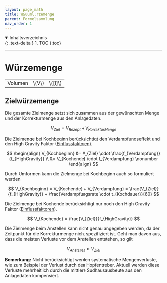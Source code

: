 ```yaml
---
layout: page_math
title: W&uuml;rzemenge
parent: Formelsammlung
nav_order: 1
---
```


<details open markdown="block">
  <summary>
    Inhaltsverzeichnis
  </summary>
  {: .text-delta }
1. TOC
{:toc}
</details>

---

# W&uuml;rzemenge
<table>
  <tr><td>Volumen</td><td>\(V\)</td><td>\([l]\)</td></tr>
</table>

## Zielw&uuml;rzemenge
Die gesamte Zielmenge setzt sich zusammen aus der gew&uuml;nschten Menge und der Korrekturmenge aus den Anlagedaten.

$$ V_{Ziel} = V_{Rezept} + V_{KorrekturMenge} $$

Die Zielmenge bei Kochbeginn ber&uuml;cksichtigt den Verdampfungseffekt und den High Gravity Faktor ([Einflussfaktoren](einflussfaktoren)).

$$ \begin{align}
V_{Kochbeginn} &= V_{Ziel} \cdot \frac{f_{Verdampfung}}{f_{HighGravity}} \\
               &= V_{Kochende} \cdot f_{Verdampfung} \nonumber
\end{align} $$

Durch Umformen kann die Zielmenge bei Kochbeginn auch so formuliert werden

$$ V_{Kochbeginn} = V_{Kochende} + V_{Verdampfung} = \frac{V_{Ziel}}{f_{HighGravity}} + \frac{Verdampfungsrate \cdot t_{Kochdauer}}{60} $$


Die Zielmenge bei Kochende ber&uuml;cksichtigt nur noch den High Gravity Faktor ([Einflussfaktoren](einflussfaktoren)).

$$ V_{Kochende} = \frac{V_{Ziel}}{f_{HighGravity}} $$


Die Zielmenge beim Anstellen kann nicht genau angegeben werden, da der Zeitpunkt f&uuml;r die Korrekturmenge nicht spezifiziert ist.
Geht man davon aus, dass die meisten Verluste vor dem Anstellen entstehen, so gilt

$$ V_{Anstellen} \approx  V_{Ziel} $$


**Bemerkung:** Nicht ber&uuml;cksichtigt werden systematische Mengenverluste, wie zum Beispiel der Verlust durch den Hopfentreber.
Aktuell werden diese Verluste mehrheitlich durch die mittlere Sudhausausbeute aus den Anlagedaten kompensiert.
